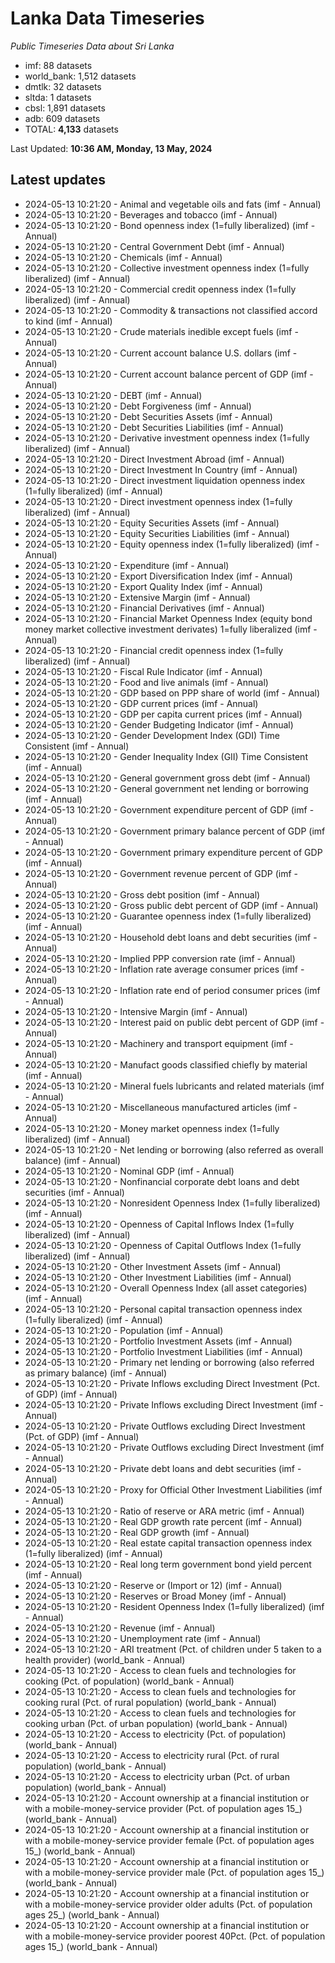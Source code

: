 # Lanka Data Timeseries
*Public Timeseries Data about Sri Lanka*

* imf: 88 datasets
* world_bank: 1,512 datasets
* dmtlk: 32 datasets
* sltda: 1 datasets
* cbsl: 1,891 datasets
* adb: 609 datasets
* TOTAL: **4,133** datasets

Last Updated: **10:36 AM, Monday, 13 May, 2024**

## Latest updates

* 2024-05-13 10:21:20 - Animal and vegetable oils and fats (imf - Annual)
* 2024-05-13 10:21:20 - Beverages and tobacco (imf - Annual)
* 2024-05-13 10:21:20 - Bond openness index (1=fully liberalized) (imf - Annual)
* 2024-05-13 10:21:20 - Central Government Debt (imf - Annual)
* 2024-05-13 10:21:20 - Chemicals (imf - Annual)
* 2024-05-13 10:21:20 - Collective investment openness index (1=fully liberalized) (imf - Annual)
* 2024-05-13 10:21:20 - Commercial credit openness index (1=fully liberalized) (imf - Annual)
* 2024-05-13 10:21:20 - Commodity & transactions not classified accord to kind (imf - Annual)
* 2024-05-13 10:21:20 - Crude materials inedible except fuels (imf - Annual)
* 2024-05-13 10:21:20 - Current account balance U.S. dollars (imf - Annual)
* 2024-05-13 10:21:20 - Current account balance percent of GDP (imf - Annual)
* 2024-05-13 10:21:20 - DEBT (imf - Annual)
* 2024-05-13 10:21:20 - Debt Forgiveness (imf - Annual)
* 2024-05-13 10:21:20 - Debt Securities Assets (imf - Annual)
* 2024-05-13 10:21:20 - Debt Securities Liabilities (imf - Annual)
* 2024-05-13 10:21:20 - Derivative investment openness index (1=fully liberalized) (imf - Annual)
* 2024-05-13 10:21:20 - Direct Investment Abroad (imf - Annual)
* 2024-05-13 10:21:20 - Direct Investment In Country (imf - Annual)
* 2024-05-13 10:21:20 - Direct investment liquidation openness index (1=fully liberalized) (imf - Annual)
* 2024-05-13 10:21:20 - Direct investment openness index (1=fully liberalized) (imf - Annual)
* 2024-05-13 10:21:20 - Equity Securities Assets (imf - Annual)
* 2024-05-13 10:21:20 - Equity Securities Liabilities (imf - Annual)
* 2024-05-13 10:21:20 - Equity openness index (1=fully liberalized) (imf - Annual)
* 2024-05-13 10:21:20 - Expenditure (imf - Annual)
* 2024-05-13 10:21:20 - Export Diversification Index (imf - Annual)
* 2024-05-13 10:21:20 - Export Quality Index (imf - Annual)
* 2024-05-13 10:21:20 - Extensive Margin (imf - Annual)
* 2024-05-13 10:21:20 - Financial Derivatives (imf - Annual)
* 2024-05-13 10:21:20 - Financial Market Openness Index (equity bond money market collective investment derivates) 1=fully liberalized (imf - Annual)
* 2024-05-13 10:21:20 - Financial credit openness index (1=fully liberalized) (imf - Annual)
* 2024-05-13 10:21:20 - Fiscal Rule Indicator (imf - Annual)
* 2024-05-13 10:21:20 - Food and live animals (imf - Annual)
* 2024-05-13 10:21:20 - GDP based on PPP share of world (imf - Annual)
* 2024-05-13 10:21:20 - GDP current prices (imf - Annual)
* 2024-05-13 10:21:20 - GDP per capita current prices (imf - Annual)
* 2024-05-13 10:21:20 - Gender Budgeting Indicator (imf - Annual)
* 2024-05-13 10:21:20 - Gender Development Index (GDI) Time Consistent (imf - Annual)
* 2024-05-13 10:21:20 - Gender Inequality Index (GII) Time Consistent (imf - Annual)
* 2024-05-13 10:21:20 - General government gross debt (imf - Annual)
* 2024-05-13 10:21:20 - General government net lending or borrowing (imf - Annual)
* 2024-05-13 10:21:20 - Government expenditure percent of GDP (imf - Annual)
* 2024-05-13 10:21:20 - Government primary balance percent of GDP (imf - Annual)
* 2024-05-13 10:21:20 - Government primary expenditure percent of GDP (imf - Annual)
* 2024-05-13 10:21:20 - Government revenue percent of GDP (imf - Annual)
* 2024-05-13 10:21:20 - Gross debt position (imf - Annual)
* 2024-05-13 10:21:20 - Gross public debt percent of GDP (imf - Annual)
* 2024-05-13 10:21:20 - Guarantee openness index (1=fully liberalized) (imf - Annual)
* 2024-05-13 10:21:20 - Household debt loans and debt securities (imf - Annual)
* 2024-05-13 10:21:20 - Implied PPP conversion rate (imf - Annual)
* 2024-05-13 10:21:20 - Inflation rate average consumer prices (imf - Annual)
* 2024-05-13 10:21:20 - Inflation rate end of period consumer prices (imf - Annual)
* 2024-05-13 10:21:20 - Intensive Margin (imf - Annual)
* 2024-05-13 10:21:20 - Interest paid on public debt percent of GDP (imf - Annual)
* 2024-05-13 10:21:20 - Machinery and transport equipment (imf - Annual)
* 2024-05-13 10:21:20 - Manufact goods classified chiefly by material (imf - Annual)
* 2024-05-13 10:21:20 - Mineral fuels lubricants and related materials (imf - Annual)
* 2024-05-13 10:21:20 - Miscellaneous manufactured articles (imf - Annual)
* 2024-05-13 10:21:20 - Money market openness index (1=fully liberalized) (imf - Annual)
* 2024-05-13 10:21:20 - Net lending or borrowing (also referred as overall balance) (imf - Annual)
* 2024-05-13 10:21:20 - Nominal GDP (imf - Annual)
* 2024-05-13 10:21:20 - Nonfinancial corporate debt loans and debt securities (imf - Annual)
* 2024-05-13 10:21:20 - Nonresident Openness Index (1=fully liberalized) (imf - Annual)
* 2024-05-13 10:21:20 - Openness of Capital Inflows Index (1=fully liberalized) (imf - Annual)
* 2024-05-13 10:21:20 - Openness of Capital Outflows Index (1=fully liberalized) (imf - Annual)
* 2024-05-13 10:21:20 - Other Investment Assets (imf - Annual)
* 2024-05-13 10:21:20 - Other Investment Liabilities (imf - Annual)
* 2024-05-13 10:21:20 - Overall Openness Index (all asset categories) (imf - Annual)
* 2024-05-13 10:21:20 - Personal capital transaction openness index (1=fully liberalized) (imf - Annual)
* 2024-05-13 10:21:20 - Population (imf - Annual)
* 2024-05-13 10:21:20 - Portfolio Investment Assets (imf - Annual)
* 2024-05-13 10:21:20 - Portfolio Investment Liabilities (imf - Annual)
* 2024-05-13 10:21:20 - Primary net lending or borrowing (also referred as primary balance) (imf - Annual)
* 2024-05-13 10:21:20 - Private Inflows excluding Direct Investment (Pct. of GDP) (imf - Annual)
* 2024-05-13 10:21:20 - Private Inflows excluding Direct Investment (imf - Annual)
* 2024-05-13 10:21:20 - Private Outflows excluding Direct Investment (Pct. of GDP) (imf - Annual)
* 2024-05-13 10:21:20 - Private Outflows excluding Direct Investment (imf - Annual)
* 2024-05-13 10:21:20 - Private debt loans and debt securities (imf - Annual)
* 2024-05-13 10:21:20 - Proxy for Official Other Investment Liabilities (imf - Annual)
* 2024-05-13 10:21:20 - Ratio of reserve or ARA metric (imf - Annual)
* 2024-05-13 10:21:20 - Real GDP growth rate percent (imf - Annual)
* 2024-05-13 10:21:20 - Real GDP growth (imf - Annual)
* 2024-05-13 10:21:20 - Real estate capital transaction openness index (1=fully liberalized) (imf - Annual)
* 2024-05-13 10:21:20 - Real long term government bond yield percent (imf - Annual)
* 2024-05-13 10:21:20 - Reserve or (Import or 12) (imf - Annual)
* 2024-05-13 10:21:20 - Reserves or Broad Money (imf - Annual)
* 2024-05-13 10:21:20 - Resident Openness Index (1=fully liberalized) (imf - Annual)
* 2024-05-13 10:21:20 - Revenue (imf - Annual)
* 2024-05-13 10:21:20 - Unemployment rate (imf - Annual)
* 2024-05-13 10:21:20 - ARI treatment (Pct. of children under 5 taken to a health provider) (world_bank - Annual)
* 2024-05-13 10:21:20 - Access to clean fuels and technologies for cooking (Pct. of population) (world_bank - Annual)
* 2024-05-13 10:21:20 - Access to clean fuels and technologies for cooking rural (Pct. of rural population) (world_bank - Annual)
* 2024-05-13 10:21:20 - Access to clean fuels and technologies for cooking urban (Pct. of urban population) (world_bank - Annual)
* 2024-05-13 10:21:20 - Access to electricity (Pct. of population) (world_bank - Annual)
* 2024-05-13 10:21:20 - Access to electricity rural (Pct. of rural population) (world_bank - Annual)
* 2024-05-13 10:21:20 - Access to electricity urban (Pct. of urban population) (world_bank - Annual)
* 2024-05-13 10:21:20 - Account ownership at a financial institution or with a mobile-money-service provider (Pct. of population ages 15_) (world_bank - Annual)
* 2024-05-13 10:21:20 - Account ownership at a financial institution or with a mobile-money-service provider female (Pct. of population ages 15_) (world_bank - Annual)
* 2024-05-13 10:21:20 - Account ownership at a financial institution or with a mobile-money-service provider male (Pct. of population ages 15_) (world_bank - Annual)
* 2024-05-13 10:21:20 - Account ownership at a financial institution or with a mobile-money-service provider older adults (Pct. of population ages 25_) (world_bank - Annual)
* 2024-05-13 10:21:20 - Account ownership at a financial institution or with a mobile-money-service provider poorest 40Pct. (Pct. of population ages 15_) (world_bank - Annual)